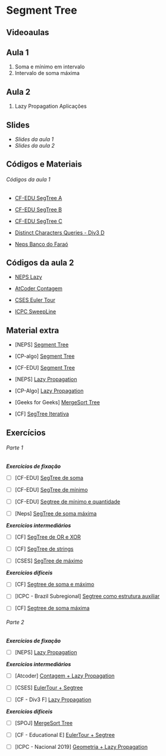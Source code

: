 # Segment Tree

## Videoaulas
## Aula 1
1. Soma e mínimo em intervalo
2. Intervalo de soma máxima

## Aula 2
1. Lazy Propagation
Aplicações

## Slides
- _Slides da aula 1_
- _Slides da aula 2_

## Códigos e Materiais
###### Códigos da aula 1
* [CF-EDU SegTree A](https://unb-cic.github.io/Maratona-Extensao/avancado/segment-tree/code/A.cpp)

* [CF-EDU SegTree B](https://unb-cic.github.io/Maratona-Extensao/avancado/segment-tree/code/B.cpp)

* [CF-EDU SegTree C](https://unb-cic.github.io/Maratona-Extensao/avancado/segment-tree/code/C.cpp)

* [Distinct Characters Queries - Div3 D](https://unb-cic.github.io/Maratona-Extensao/avancado/segment-tree/code/590-D.cpp)

* [Neps Banco do Faraó](https://unb-cic.github.io/Maratona-Extensao/avancado/segment-tree/code/Farao.cpp)

## Códigos da aula 2
- [NEPS Lazy](https://unb-cic.github.io/Maratona-Extensao/avancado/segment-tree/code/Lazy.cpp)

- [AtCoder Contagem](https://unb-cic.github.io/Maratona-Extensao/avancado/segment-tree/code/Contagem.cpp)

- [CSES Euler Tour](https://unb-cic.github.io/Maratona-Extensao/avancado/segment-tree/code/Cses.cpp)

- [ICPC SweepLine](https://unb-cic.github.io/Maratona-Extensao/avancado/segment-tree/code/SweepLine.cpp)

## Material extra
- [NEPS] [Segment Tree](https://neps.academy/br/course/10/lesson/266)

- [CP-algo] [Segment Tree](https://cp-algorithms.com/data_structures/segment_tree.html)

- [CF-EDU] [Segment Tree](https://codeforces.com/edu/course/2/lesson/4)

- [NEPS] [Lazy Propagation](https://neps.academy/br/course/10/lesson/264)

- [CP-Algo] [Lazy Propagation](https://cp-algorithms.com/data_structures/segment_tree.html#toc-tgt-10)

- [Geeks for Geeks] [MergeSort Tree](https://www.geeksforgeeks.org/merge-sort-tree-smaller-or-equal-elements-in-given-row-range/)

- [CF] [SegTree Iterativa](https://codeforces.com/blog/entry/18051)

## Exercícios
###### Parte 1
**_Exercícios de fixação_**
- [ ] [CF-EDU] [SegTree de soma](https://codeforces.com/edu/course/2/lesson/4/1/practice/contest/273169/problem/A)

- [ ] [CF-EDU] [SegTree de mínimo](https://codeforces.com/edu/course/2/lesson/4/1/practice/contest/273169/problem/B)

- [ ] [CF-EDU] [Segtree de mínimo e quantidade](https://codeforces.com/edu/course/2/lesson/4/1/practice/contest/273169/problem/C)

- [ ] [Neps] [SegTree de soma máxima](https://neps.academy/br/course/10/lesson/288)

**_Exercícios intermediários_**
- [ ] [CF] [SegTree de OR e XOR](https://codeforces.com/contest/339/problem/D)

- [ ] [CF] [SegTree de strings](https://codeforces.com/problemset/problem/1234/D)

- [ ] [CSES] [SegTree de máximo](https://cses.fi/problemset/task/1143)

**_Exercícios difíceis_**
- [ ] [CF] [Segtree de soma e máximo](https://codeforces.com/contest/920/problem/F)

- [ ] [ICPC - Brazil Subregional] [Segtree como estrutura auxiliar](https://codeforces.com/gym/102861/problem/E)

- [ ] [CF] [Segtree de soma máxima](https://codeforces.com/contest/1420/problem/C2)

###### Parte 2
**_Exercícios de fixação_**
- [ ] [NEPS] [Lazy Propagation](https://neps.academy/br/course/10/lesson/289)

**_Exercícios intermediários_**
- [ ] [Atcoder] [Contagem + Lazy Propagation](https://atcoder.jp/contests/abc179/tasks/abc179_d)

- [ ] [CSES] [EulerTour + Segtree](https://cses.fi/problemset/task/1137)

- [ ] [CF - Div3 F] [Lazy Propagation](https://codeforces.com/contest/1311/problem/F)

**_Exercícios difíceis_**
- [ ] [SPOJ] [MergeSort Tree](https://www.spoj.com/problems/KQUERY/)

- [ ] [CF - Educational E] [EulerTour + Segtree](https://codeforces.com/problemset/problem/620/E)

- [ ] [ICPC - Nacional 2019] [Geometria + Lazy Propagation](https://codeforces.com/gym/102346/problem/F)
